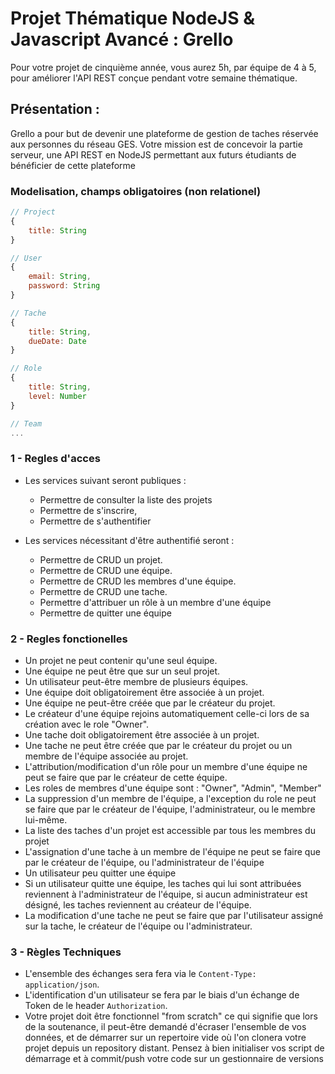# Projet Thématique NodeJS & Javascript Avancé : Grello

Pour votre projet de cinquième année, vous aurez 5h, par équipe de 4 à 5, pour améliorer l'API REST conçue pendant votre semaine thématique.

## Présentation : 

Grello a pour but de devenir une plateforme de gestion de taches réservée aux personnes du réseau GES. Votre mission est de concevoir la partie serveur, une API REST en NodeJS permettant aux futurs étudiants de bénéficier de cette plateforme

### Modelisation, champs obligatoires (non relationel)

```javascript
// Project
{
    title: String
}

// User
{
    email: String,
    password: String
}

// Tache 
{
    title: String,
    dueDate: Date
}

// Role 
{
    title: String,
    level: Number
}

// Team
...
```

### 1 - Regles d'acces
- Les services suivant seront publiques : 
     - Permettre de consulter la liste des projets 
     - Permettre de s'inscrire,
     - Permettre de s'authentifier
    
- Les services nécessitant d'être authentifié seront :
    - Permettre de CRUD un projet.
    - Permettre de CRUD une équipe.
    - Permettre de CRUD les membres d'une équipe.
    - Permettre de CRUD une tache.
    - Permettre d'attribuer un rôle à un membre d'une équipe
    - Permettre de quitter une équipe
     
### 2 - Regles fonctionelles
- Un projet ne peut contenir qu'une seul équipe.
- Une équipe ne peut être que sur un seul projet.
- Un utilisateur peut-être membre de plusieurs équipes.
- Une équipe doit obligatoirement être associée à un projet.
- Une équipe ne peut-être créée que par le créateur du projet.
- Le créateur d'une équipe rejoins automatiquement celle-ci lors de sa création avec le role "Owner".
- Une tache doit obligatoirement être associée à un projet.
- Une tache ne peut être créée que par le créateur du projet ou un membre de l'équipe associée au projet.
- L'attribution/modification d'un rôle pour un membre d'une équipe ne peut se faire que par le créateur de cette équipe.
- Les roles de membres d'une équipe sont : "Owner", "Admin", "Member"
- La suppression d'un membre de l'équipe, a l'exception du role ne peut se faire que par le créateur de l'équipe, l'administrateur, ou le membre lui-même.
- La liste des taches d'un projet est accessible par tous les membres du projet
- L'assignation d'une tache à un membre de l'équipe ne peut se faire que par le créateur de l'équipe, ou l'administrateur de l'équipe
- Un utilisateur peu quitter une équipe
- Si un utilisateur quitte une équipe, les taches qui lui sont attribuées reviennent à l'administrateur de l'équipe, si aucun administrateur est désigné, les taches reviennent au créateur de l'équipe.
- La modification d'une tache ne peut se faire que par l'utilisateur assigné sur la tache, le créateur de l'équipe ou l'administrateur.
    

### 3 - Règles Techniques
- L'ensemble des échanges sera fera via le `Content-Type: application/json`.
- L'identification d'un utilisateur se fera par le biais d'un échange de Token de le header `Authorization`.
- Votre projet doit être fonctionnel "from scratch" ce qui signifie que lors de la soutenance, il peut-être demandé d'écraser l'ensemble de vos données, et de démarrer sur un repertoire vide où l'on clonera votre projet depuis un repository distant. Pensez à bien initialiser vos script de démarrage et à commit/push votre code sur un gestionnaire de versions
